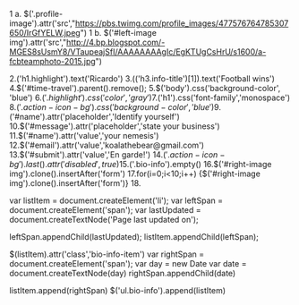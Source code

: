 1 a. $('.profile-image').attr('src',"https://pbs.twimg.com/profile_images/477576764785307650/IrGfYELW.jpeg")
1 b. $('#left-image img').attr('src',"http://4.bp.blogspot.com/-MGES8sUsmY8/VTaupeajSfI/AAAAAAAAgIc/EgKTUgCsHrU/s1600/a-fcbteamphoto-2015.jpg")

2.('h1.highlight').text('Ricardo')
3.$($('h3.info-title')[1]).text('Football wins')
4.$('#time-travel').parent().remove();
5.$('body').css('background-color', 'blue')
6.$('.highlight').css('color','gray')
7.$('h1').css('font-family','monospace')
8.$('.action-icon-bg').css('background-color','blue')
9.$('#name').attr('placeholder','Identify yourself')
10.$('#message').attr('placeholder','state your business')
11.$('#name').attr('value','your nemesis')
12.$('#email').attr('value','koalathebear@gmail.com')
13.$('#submit').attr('value','En garde!')
14.$('.action-icon-bg').last().attr('disabled',true)
15.$('.bio-info').empty()
16.$('#right-image img').clone().insertAfter('form')
17.for(i=0;i<10;i++) {$('#right-image img').clone().insertAfter('form')}
18.

var listItem = document.createElement('li');
var leftSpan = document.createElement('span');
var lastUpdated = document.createTextNode('Page last updated on');

leftSpan.appendChild(lastUpdated);
listItem.appendChild(leftSpan);

$(listItem).attr('class','bio-info-item')
var rightSpan = document.createElement('span');
var day = new Date
var date = document.createTextNode(day)
rightSpan.appendChild(date)

listItem.append(rightSpan)
$('ul.bio-info').append(listItem)
